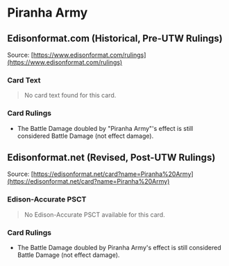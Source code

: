 # Piranha Army

## Edisonformat.com (Historical, Pre-UTW Rulings)

Source: [https://www.edisonformat.com/rulings](https://www.edisonformat.com/rulings)

### Card Text

> No card text found for this card.

### Card Rulings

*   The Battle Damage doubled by "Piranha Army"'s effect is still considered Battle Damage (not effect damage).

## Edisonformat.net (Revised, Post-UTW Rulings)

Source: [https://edisonformat.net/card?name=Piranha%20Army](https://edisonformat.net/card?name=Piranha%20Army)

### Edison-Accurate PSCT

> No Edison-Accurate PSCT available for this card.

### Card Rulings

*   The Battle Damage doubled by Piranha Army's effect is still considered Battle Damage (not effect damage).
            